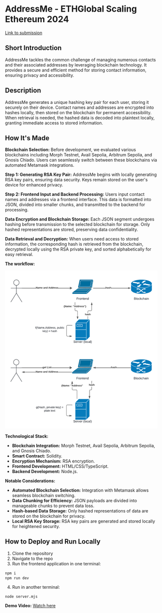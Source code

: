 # AddressMe - ETHGlobal Scaling Ethereum 2024

[Link to submission](https://ethglobal.com/showcase/addressme-5urum)

## Short Introduction

AddressMe tackles the common challenge of managing numerous contacts and their associated addresses by leveraging blockchain technology. It provides a secure and efficient method for storing contact information, ensuring privacy and accessibility.

## Description

AddressMe generates a unique hashing key pair for each user, storing it securely on their device. Contact names and addresses are encrypted into hashes locally, then stored on the blockchain for permanent accessibility. When retrieval is needed, the hashed data is decoded into plaintext locally, granting immediate access to stored information.

## How It's Made

**Blockchain Selection:**
Before development, we evaluated various blockchains including Morph Testnet, Avail Sepolia, Arbitrum Sepolia, and Gnosis Chiado. Users can seamlessly switch between these blockchains via automated Metamask integrations.

**Step 1: Generating RSA Key Pair:**
AddressMe begins with locally generating RSA key pairs, ensuring data security. Keys remain stored on the user's device for enhanced privacy.

**Step 2: Frontend Input and Backend Processing:**
Users input contact names and addresses via a frontend interface. This data is formatted into JSON, divided into smaller chunks, and transmitted to the backend for processing.

**Data Encryption and Blockchain Storage:**
Each JSON segment undergoes hashing before transmission to the selected blockchain for storage. Only hashed representations are stored, preserving data confidentiality.

**Data Retrieval and Decryption:**
When users need access to stored information, the corresponding hash is retrieved from the blockchain, decrypted locally using the RSA private key, and sorted alphabetically for easy retrieval.

**The workflow:**

<div style="text-align:center;">
  <img src="Workflow.png" alt="Workflow" width="600"/>
</div>

**Technological Stack:**
- **Blockchain Integration:** Morph Testnet, Avail Sepolia, Arbitrum Sepolia, and Gnosis Chiado.
- **Smart Contract:** Solidity.
- **Encryption Mechanism:** RSA encryption.
- **Frontend Development:** HTML/CSS/TypeScript.
- **Backend Development:** Node.js.

**Notable Considerations:**
- **Automated Blockchain Selection:** Integration with Metamask allows seamless blockchain switching.
- **Data Chunking for Efficiency:** JSON payloads are divided into manageable chunks to prevent data loss.
- **Hash-based Data Storage:** Only hashed representations of data are stored on the blockchain for privacy.
- **Local RSA Key Storage:** RSA key pairs are generated and stored locally for heightened security.

## How to Deploy and Run Locally

1. Clone the repository
2. Navigate to the repo
3. Run the frontend application in one terminal:
```
npm i
npm run dev
```
4. Run in another terminal:
```
node server.mjs
```

**Demo Video:** [Watch here](https://www.youtube.com/watch?v=QYEcz7MBZJI)

